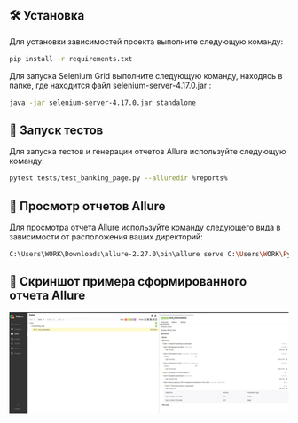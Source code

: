 ## 🛠️ Установка
Для установки зависимостей проекта выполните следующую команду:
```bash
pip install -r requirements.txt
```
Для запуска Selenium Grid выполните следующую команду, находясь в папке, где находится файл selenium-server-4.17.0.jar :
```bash
java -jar selenium-server-4.17.0.jar standalone
```
## 🏃 Запуск тестов
Для запуска тестов и генерации отчетов Allure используйте следующую команду:
```bash
pytest tests/test_banking_page.py --alluredir %reports%
```
## 📁 Просмотр отчетов Allure
Для просмотра отчета Allure используйте команду следующего вида в зависимости от расположения ваших директорий:
```bash
C:\Users\WORK\Downloads\allure-2.27.0\bin\allure serve C:\Users\WORK\PycharmProjects\SimbirSoft\%reports%
```
## 📁 Скриншот примера сформированного отчета Allure 
<p align="center">
  <img src="/allure.jpg">
</p>
